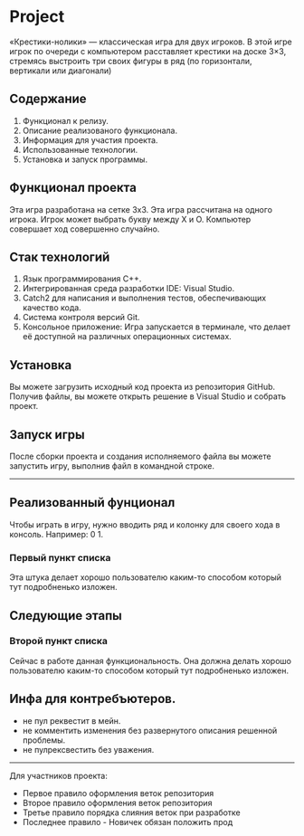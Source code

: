 # Project

«Крестики-нолики» — классическая игра для двух игроков. В этой игре  игрок по очереди c компьютером расставляет крестики на доске 3×3, стремясь выстроить три своих фигуры в ряд (по горизонтали, вертикали или диагонали)

## Содержание 

1. Функционал к релизу.
2. Описание реализованого функционала.
3. Информация для участия проекта.
4. Использованные технологии.
5. Установка и запуск программы.

## Функционал проекта 

Эта игра разработана на сетке 3х3.
Эта игра рассчитана на одного игрока.
Игрок может выбрать букву между X и O.
Компьютер совершает ход совершенно случайно.

## Стак технологий

1. Язык программирования С++.
2. Интегрированная среда разработки IDE: Visual Studio.
3. Catch2 для написания и выполнения тестов, обеспечивающих качество кода.
4. Система контроля версий Git.
5. Консольное приложение: Игра запускается в терминале, что делает её доступной на различных операционных системах.

## Установка
Вы можете загрузить исходный код проекта из репозитория GitHub. Получив файлы, вы можете открыть решение в Visual Studio и собрать проект.
## Запуск игры
После сборки проекта и создания исполняемого файла вы можете запустить игру, выполнив файл в командной строке.

---

## Реализованный фунционал 
Чтобы играть в игру, нужно вводить ряд и колонку для своего хода в консоль. Например: 0 1.
### Первый пункт списка

Эта штука делает хорошо пользователю каким-то способом который тут подробненько изложен.

## Следующие этапы 

### Второй пункт списка

Сейчас в работе данная функциональность. Она должна делать хорошо пользователю каким-то способом который тут подробненько изложен.

## Инфа для контребъютеров.

 - не пул реквестит в мейн.
 - не комментить изменения без развернутого описания решенной проблемы.
 - не пулрексвестить без уважения.
	
--- 

Для участников проекта: 

- Первое правило оформления веток репозитория 
- Второе правило оформления веток репозитория
- Третье правило порядка слияния веток при разработке 
- Последнее правило - Новичек обязан положить прод
